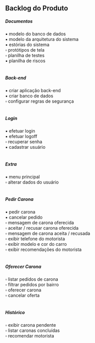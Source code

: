 Backlog do Produto
-----------

##### Documentos
:black_small_square: modelo do banco de dados  
:black_small_square: modelo da arquitetura do sistema  
:black_small_square: estórias do sistema  
:white_small_square: protótipos de tela  
:white_small_square: planilha de testes  
:black_small_square: planilha de riscos  
<br>

##### Back-end
:black_small_square: criar aplicação back-end  
:black_small_square: criar banco de dados  
:white_small_square: configurar regras de segurança  
<br>

##### Login
:black_small_square: efetuar login  
:black_small_square: efetuar logoff  
:white_small_square: recuperar senha  
:black_small_square: cadastrar usuário  
<br>

##### Extra
:black_small_square: menu principal  
:white_small_square: alterar dados do usuário  
<br>

##### Pedir Carona
:black_small_square: pedir carona  
:black_small_square: cancelar pedido  
:white_small_square: mensagem de carona oferecida  
:white_small_square: aceitar / recusar carona oferecida  
:white_small_square: mensagem de carona aceita / recusada  
:white_small_square: exibir telefone do motorista  
:white_small_square: exibir modelo e cor do carro  
:white_small_square: exibir recomendações do motorista  
<br>

##### Oferecer Carona
:white_small_square: listar pedidos de carona  
:white_small_square: filtrar pedidos por bairro  
:white_small_square: oferecer carona  
:white_small_square: cancelar oferta  
<br>

##### Histórico
:white_small_square: exibir carona pendente  
:white_small_square: listar caronas concluídas  
:white_small_square: recomendar motorista  